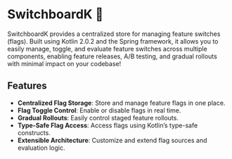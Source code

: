 # SwitchboardK 🚩

SwitchboardK provides a centralized store for managing feature switches (flags). Built using Kotlin 2.0.2 and the Spring framework, 
it allows you to easily manage, toggle, and evaluate feature switches across multiple components, enabling feature releases, A/B testing, and gradual rollouts with minimal impact on your codebase!

## Features
* **Centralized Flag Storage**: Store and manage feature flags in one place.
* **Flag Toggle Control**: Enable or disable flags in real time.
* **Gradual Rollouts**: Easily control staged feature rollouts.
* **Type-Safe Flag Access**: Access flags using Kotlin’s type-safe constructs.
* **Extensible Architecture**: Customize and extend flag sources and evaluation logic.